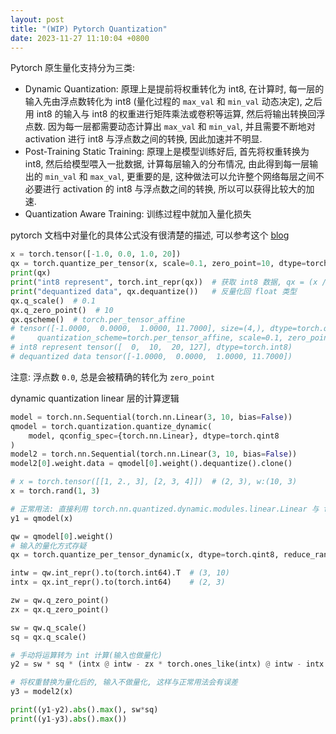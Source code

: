 ```yaml
---
layout: post
title: "(WIP) Pytorch Quantization"
date: 2023-11-27 11:10:04 +0800
---
```


Pytorch 原生量化支持分为三类:

- Dynamic Quantization: 原理上是提前将权重转化为 int8, 在计算时, 每一层的输入先由浮点数转化为 int8 (量化过程的 `max_val` 和 `min_val` 动态决定), 之后用 int8 的输入与 int8 的权重进行矩阵乘法或卷积等运算, 然后将输出转换回浮点数. 因为每一层都需要动态计算出 `max_val` 和 `min_val`, 并且需要不断地对 activation 进行 int8 与浮点数之间的转换, 因此加速并不明显.
- Post-Training Static Training: 原理上是模型训练好后, 首先将权重转换为 int8, 然后给模型喂入一批数据, 计算每层输入的分布情况, 由此得到每一层输出的 `min_val` 和 `max_val`, 更重要的是, 这种做法可以允许整个网络每层之间不必要进行 activation 的 int8 与浮点数之间的转换, 所以可以获得比较大的加速.
- Quantization Aware Training: 训练过程中就加入量化损失


pytorch 文档中对量化的具体公式没有很清楚的描述, 可以参考这个 [blog](https://leimao.github.io/article/Neural-Networks-Quantization/)

```python
x = torch.tensor([-1.0, 0.0, 1.0, 20])
qx = torch.quantize_per_tensor(x, scale=0.1, zero_point=10, dtype=torch.qint8)
print(qx)
print("int8 represent", torch.int_repr(qx))  # 获取 int8 数据, qx = (x / s + zero) = x / 0.1 + 10
print("dequantized data", qx.dequantize())   # 反量化回 float 类型
qx.q_scale()  # 0.1
qx.q_zero_point()  # 10
qx.qscheme()  # torch.per_tensor_affine
# tensor([-1.0000,  0.0000,  1.0000, 11.7000], size=(4,), dtype=torch.qint8,
#     quantization_scheme=torch.per_tensor_affine, scale=0.1, zero_point=10)
# int8 represent tensor([  0,  10,  20, 127], dtype=torch.int8)
# dequantized data tensor([-1.0000,  0.0000,  1.0000, 11.7000])
```

注意: 浮点数 `0.0`, 总是会被精确的转化为 `zero_point`


dynamic quantization linear 层的计算逻辑

```python
model = torch.nn.Sequential(torch.nn.Linear(3, 10, bias=False))
qmodel = torch.quantization.quantize_dynamic(
    model, qconfig_spec={torch.nn.Linear}, dtype=torch.qint8
)
model2 = torch.nn.Sequential(torch.nn.Linear(3, 10, bias=False))
model2[0].weight.data = qmodel[0].weight().dequantize().clone()

# x = torch.tensor([[1, 2., 3], [2, 3, 4]])  # (2, 3), w:(10, 3)
x = torch.rand(1, 3)

# 正常用法: 直接利用 torch.nn.quantized.dynamic.modules.linear.Linear 与 float32 的输入做运算
y1 = qmodel(x)

qw = qmodel[0].weight()
# 输入的量化方式存疑
qx = torch.quantize_per_tensor_dynamic(x, dtype=torch.qint8, reduce_range=False)

intw = qw.int_repr().to(torch.int64).T  # (3, 10)
intx = qx.int_repr().to(torch.int64)    # (2, 3)

zw = qw.q_zero_point()
zx = qx.q_zero_point()

sw = qw.q_scale()
sq = qx.q_scale()

# 手动将运算转为 int 计算(输入也做量化)
y2 = sw * sq * (intx @ intw - zx * torch.ones_like(intx) @ intw - intx @ (zw * torch.ones_like(intw)) + zx*zw)

# 将权重替换为量化后的, 输入不做量化, 这样与正常用法会有误差
y3 = model2(x)

print((y1-y2).abs().max(), sw*sq)
print((y1-y3).abs().max())
```